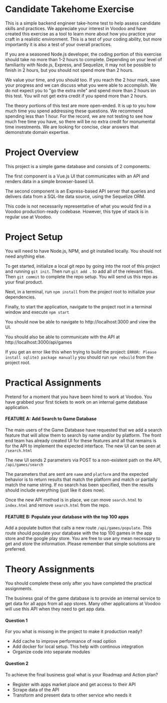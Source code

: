 # Candidate Takehome Exercise
This is a simple backend engineer take-home test to help assess candidate skills and practices.  We appreciate your interest in Voodoo and have created this exercise as a tool to learn more about how you practice your craft in a realistic environment.  This is a test of your coding ability, but more importantly it is also a test of your overall practices.

If you are a seasoned Node.js developer, the coding portion of this exercise should take no more than 1-2 hours to complete.  Depending on your level of familiarity with Node.js, Express, and Sequelize, it may not be possible to finish in 2 hours, but you should not spend more than 2 hours.  

We value your time, and you should too.  If you reach the 2 hour mark, save your progress and we can discuss what you were able to accomplish.  We do not expect you to "go the extra mile" and spend more than 2 hours on this test.  You will not get extra credit if you spend more than 2 hours.

The theory portions of this test are more open-ended.  It is up to you how much time you spend addressing these questions.  We recommend spending less than 1 hour.  For the record, we are not testing to see how much free time you have, so there will be no extra credit for monumental time investments.  We are looking for concise, clear answers that demonstrate domain expertise.

# Project Overview
This project is a simple game database and consists of 2 components.  

The first component is a Vue.js UI that communicates with an API and renders data in a simple browser-based UI.

The second component is an Express-based API server that queries and delivers data from a SQL-lite data source, using the Sequelize ORM.

This code is not necessarily representative of what you would find in a Voodoo production-ready codebase.  However, this type of stack is in regular use at Voodoo.

# Project Setup
You will need to have Node.js, NPM, and git installed locally.  You should not need anything else.

To get started, initialize a local git repo by going into the root of this project and running `git init`.  Then run `git add .` to add all of the relevant files.  Then `git commit` to complete the repo setup.  You will send us this repo as your final product.
  
Next, in a terminal, run `npm install` from the project root to initialize your dependencies.

Finally, to start the application, navigate to the project root in a terminal window and execute `npm start`

You should now be able to navigate to http://localhost:3000 and view the UI.

You should also be able to communicate with the API at http://localhost:3000/api/games

If you get an error like this when trying to build the project: `ERROR: Please install sqlite3 package manually` you should run `npm rebuild` from the project root.

# Practical Assignments
Pretend for a moment that you have been hired to work at Voodoo.  You have grabbed your first tickets to work on an internal game database application. 

#### FEATURE A: Add Search to Game Database
The main users of the Game Database have requested that we add a search feature that will allow them to search by name and/or by platform.  The front end team has already created UI for these features and all that remains is for the API to implement the expected interface.  The new UI can be seen at `/search.html`

The new UI sends 2 parameters via POST to a non-existent path on the API, `/api/games/search`

The parameters that are sent are `name` and `platform` and the expected behavior is to return results that match the platform and match or partially match the name string.  If no search has been specified, then the results should include everything (just like it does now).

Once the new API method is in place, we can move `search.html` to `index.html` and remove `search.html` from the repo.

#### FEATURE B: Populate your database with the top 100 apps
Add a populate button that calls a new route `/api/games/populate`.  This route should populate your database with the top 100 games in the app store and the google play store.  You are free to use any mean necessary to get and store the information.  Please remember that simple solutions are preferred.


# Theory Assignments
You should complete these only after you have completed the practical assignments.

The business goal of the game database is to provide an internal service to get data for all apps from all app stores.  Many other applications at Voodoo will use this API when they need to get app data. 

#### Question 1
For you what is missing in the project to make it production ready?

- Add cache to improve performance of read option 
- Add docker for local setup. This help with continous integration
- Organize code into separate modules

#### Question 2
To achieve the final business goal what is your Roadmap and Action plan?

- Register with apps market place and get access to their API
- Scrape data of the API
- Transform and present data to other service who needs it
